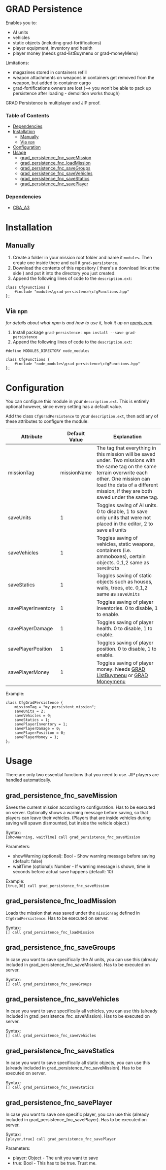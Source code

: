 # GRAD Persistence

Enables you to:

* AI units
* vehicles
* static objects (including grad-fortifications)
* player equipment, inventory and health
* player money (needs grad-listBuymenu or grad-moneyMenu)

Limitations:

* magazines stored in containers refill
* weapon attachments on weapons in containers get removed from the weapon, but added to container cargo
* grad-fortifications owners are lost (--> you won't be able to pack up persistence after loading - demolition works though)

GRAD Persistence is multiplayer and JIP proof.


### Table of Contents
<!-- TOC depthFrom:1 depthTo:6 withLinks:1 updateOnSave:0 orderedList:0 -->

- [Dependencies](#dependencies)
- [Installation](#installation)
	- [Manually](#manually)
	- [Via `npm`](#via-npm)
- [Configuration](#configuration)
- [Usage](#usage)
	- [grad_persistence_fnc_saveMission](#gradpersistencefncsavemission)
	- [grad_persistence_fnc_loadMission](#gradpersistencefncloadmission)
	- [grad_persistence_fnc_saveGroups](#gradpersistencefncsavegroups)
	- [grad_persistence_fnc_saveVehicles](#gradpersistencefncsavevehicles)
	- [grad_persistence_fnc_saveStatics](#gradpersistencefncsavestatics)
	- [grad_persistence_fnc_savePlayer](#gradpersistencefncsaveplayer)

<!-- /TOC -->

### Dependencies
* [CBA_A3](https://github.com/CBATeam/CBA_A3)

# Installation
## Manually
1. Create a folder in your mission root folder and name it `modules`. Then create one inside there and call it `grad-persistence`.
2. Download the contents of this repository ( there's a download link at the side ) and put it into the directory you just created.
3. Append the following lines of code to the `description.ext`:

```sqf
class CfgFunctions {
    #include "modules\grad-persistence\cfgFunctions.hpp"
};
```

## Via `npm`
_for details about what npm is and how to use it, look it up on [npmjs.com](https://www.npmjs.com/)_

1. Install package `grad-persistence` : `npm install --save grad-persistence`
2. Append the following lines of code to the `description.ext`:

```sqf
#define MODULES_DIRECTORY node_modules

class CfgFunctions {
    #include "node_modules\grad-persistence\cfgFunctions.hpp"
};
```

# Configuration
You can configure this module in your `description.ext`. This is entirely optional however, since every setting has a default value.

Add the class `CfgGradPersistence` to your `description.ext`, then add any of these attributes to configure the module:

Attribute           | Default Value | Explanation
--------------------|---------------|---------------------------------------------------------------------------------------------------------------------------------------------------------------------------------------------------------------------------------------
missionTag          | missionName   | The tag that everything in this mission will be saved under. Two missions with the same tag on the same terrain overwrite each other. One mission can load the data of a different mission, if they are both saved under the same tag.
saveUnits           | 1             | Toggles saving of AI units. 0 to disable, 1 to save only units that were not placed in the editor, 2 to save all units
saveVehicles        | 1             | Toggles saving of vehicles, static weapons, containers (i.e. ammoboxes), certain objects. 0,1,2 same as `saveUnits`
saveStatics         | 1             | Toggles saving of static objects such as houses, walls, trees, etc. 0,1,2 same as `saveUnits`
savePlayerInventory | 1             | Toggles saving of player inventories. 0 to disable, 1 to enable.
savePlayerDamage    | 1             | Toggles saving of player health. 0 to disable, 1 to enable.
savePlayerPosition  | 1             | Toggles saving of player position. 0 to disable, 1 to enable.
savePlayerMoney     | 1             | Toggles saving of player money. Needs [GRAD ListBuymenu](https://github.com/gruppe-adler/grad-listBuymenu) or [GRAD Moneymenu](https://github.com/gruppe-adler/grad-moneyMenu)

Example:

```sqf
class CfgGradPersistence {
    missionTag = "my_persistent_mission";
    saveUnits = 2;
    saveVehicles = 0;
    saveStatics = 1;
    savePlayerInventory = 1;
    savePlayerDamage = 0;
    savePlayerPosition = 0;
    savePlayerMoney = 1;
};
```

# Usage
There are only two essential functions that you need to use. JIP players are handled automatically.

## grad_persistence_fnc_saveMission
Saves the current mission according to configuration. Has to be executed on server. Optionally shows a warning message before saving, so that players can leave their vehicles. (Players that are inside vehicles during saving will spawn dismounted, but inside the vehicle object.)

Syntax:  
`[showWarning, waitTime] call grad_persistence_fnc_saveMission`

Parameters:  
* showWarning (optional): Bool - Show warning message before saving (default: false)  
* waitTime (optional): Number - If warning message is shown, time in seconds before actual save happens (default: 10)

Example:  
`[true,30] call grad_persistence_fnc_saveMission`

## grad_persistence_fnc_loadMission
Loads the mission that was saved under the `missionTag` defined in `CfgGradPersistence`. Has to be executed on server.

Syntax:  
`[] call grad_persistence_fnc_loadMission`

## grad_persistence_fnc_saveGroups
In case you want to save specifically the AI units, you can use this (already included in grad_persistence_fnc_saveMission). Has to be executed on server.

Syntax:  
`[] call grad_persistence_fnc_saveGroups`

## grad_persistence_fnc_saveVehicles
In case you want to save specifically all vehicles, you can use this (already included in grad_persistence_fnc_saveMission). Has to be executed on server.

Syntax:  
`[] call grad_persistence_fnc_saveVehicles`

## grad_persistence_fnc_saveStatics
In case you want to save specifically all static objects, you can use this (already included in grad_persistence_fnc_saveMission). Has to be executed on server.

Syntax:  
`[] call grad_persistence_fnc_saveStatics`

## grad_persistence_fnc_savePlayer
In case you want to save one specific player, you can use this (already included in grad_persistence_fnc_savePlayer). Has to be executed on server.

Syntax:  
`[player,true] call grad_persistence_fnc_savePlayer`

Parameters:  
* player: Object - The unit you want to save
* true: Bool - This has to be true. Trust me.

